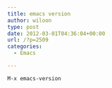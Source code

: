 ```yaml
---
title: emacs version
author: wiloon
type: post
date: 2012-03-01T04:36:04+00:00
url: /?p=2509
categories:
  - Emacs

---
```

    M-x emacs-version